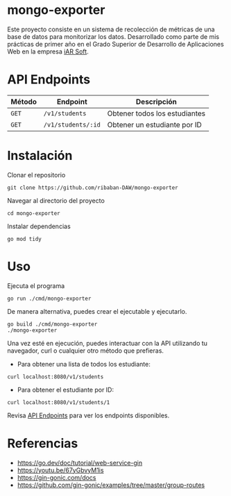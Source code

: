 # mongo-exporter

Este proyecto consiste en un sistema de recolección de métricas de una base de datos para monitorizar los datos. Desarrollado como parte de mis prácticas de primer año en el Grado Superior de Desarrollo de Aplicaciones Web en la empresa [iAR Soft](https://www.iar-soft.com/).

# API Endpoints

|Método|Endpoint|Descripción|
|-|-|-|
|`GET`|`/v1/students`|Obtener todos los estudiantes| 
|`GET`|`/v1/students/:id`|Obtener un estudiante por ID| 

# Instalación

Clonar el repositorio
```
git clone https://github.com/ribaban-DAW/mongo-exporter
```

Navegar al directorio del proyecto
```
cd mongo-exporter
```

Instalar dependencias
```
go mod tidy
```

# Uso

Ejecuta el programa
```
go run ./cmd/mongo-exporter
```

De manera alternativa, puedes crear el ejecutable y ejecutarlo.
```
go build ./cmd/mongo-exporter
./mongo-exporter
```

Una vez esté en ejecución, puedes interactuar con la API utilizando tu navegador, curl o cualquier otro método que prefieras.

- Para obtener una lista de todos los estudiante:
```
curl localhost:8080/v1/students
```

- Para obtener el estudiante por ID:
```
curl localhost:8080/v1/students/1
```

Revisa [API Endpoints](#api-endpoints) para ver los endpoints disponibles.

# Referencias

- https://go.dev/doc/tutorial/web-service-gin
- https://youtu.be/67yGbvyM1is
- https://gin-gonic.com/docs
- https://github.com/gin-gonic/examples/tree/master/group-routes
